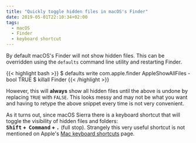 ```yaml
---
title: "Quickly toggle hidden files in macOS's Finder"
date: 2019-05-01T22:10:34+02:00
tags:
  - macOS
  - Finder
  - keyboard shortcut
---
```


By default macOS's Finder will not show hidden files. This can be overridden
using the `defaults` command line utility and restarting Finder.

{{< highlight bash >}}
$ defaults write com.apple.finder AppleShowAllFiles -bool TRUE
$ killall Finder
{{< /highlight >}}

However, this will **always** show all hidden files until the above is undone
by replacing `TRUE` with `FALSE`. This looks messy and may not be what you want
and having to retype the above snippet every time is not very convenient.

As it turns out, since macOS Sierra there is a keyboard shortcut that will
toggle the visibility of hidden files and folders:  
**<kbd>Shift</kbd>&nbsp;+&nbsp; <kbd>Command</kbd>&nbsp;+&nbsp;<kbd>.</kbd>**
(full stop). Strangely this very useful shortcut is not mentioned on Apple's
[Mac keyboard shortcuts](https://support.apple.com/en-us/HT201236#finder) page.
